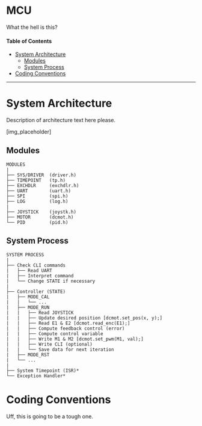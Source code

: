 # MCU
What the hell is this?

#### Table of Contents
- [System Architecture](#system-architecture)
  * [Modules](#modules)
  * [System Process](#system-process)
- [Coding Conventions](#coding-conventions)

---

# System Architecture
Description of architecture text here please.

[img_placeholder]

## Modules

```
MODULES
|
├── SYS/DRIVER  (driver.h)
├── TIMEPOINT   (tp.h)
├── EXCHDLR     (exchdlr.h)
├── UART        (uart.h)
├── SPI         (spi.h)
├── LOG         (log.h)
|
├── JOYSTICK    (joystk.h)
├── MOTOR       (dcmot.h)
└── PID         (pid.h)
```

## System Process

```
SYSTEM PROCESS
|
├── Check CLI commands
|   ├── Read UART
|   ├── Interpret command
|   └── Change STATE if necessary
|
├── Controller (STATE)
|   ├── MODE_CAL
|   |   └── ...
|   ├── MODE_RUN
|   |   ├── Read JOYSTICK
|   |   ├── Update desired position [dcmot.set_pos(x, y);]
|   |   ├── Read E1 & E2 [dcmot.read_enc(E1);]
|   |   ├── Compute feedback control (error)
|   |   ├── Compute control variable
|   |   ├── Write M1 & M2 [dcmot.set_pwm(M1, val);]
|   |   ├── Write CLI (optional)
|   |   └── Save data for next iteration
|   ├── MODE_RST
|   └── ...
|
├── System Timepoint (ISR)*
└── Exception Handler*
```

# Coding Conventions
Uff, this is going to be a tough one.
